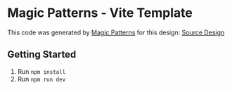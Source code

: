 # Magic Patterns - Vite Template

This code was generated by [Magic Patterns](https://magicpatterns.com) for this design: [Source Design](https://www.magicpatterns.com/c/ofew4rby7tg9hkkguenoqa)

## Getting Started

1. Run `npm install`
2. Run `npm run dev`
